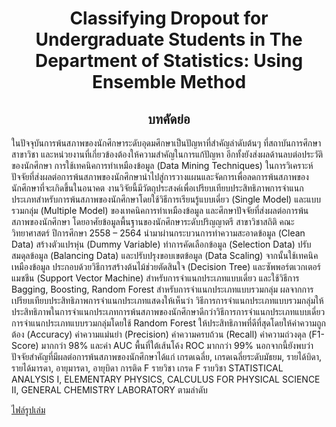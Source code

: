 <h1 align="center">Classifying Dropout for Undergraduate Students in The Department of Statistics:
Using Ensemble Method
</h2>


<h2 align="center"> <B> บทคัดย่อ </B></h2>


ในปัจจุบันการพ้นสภาพของนักศึกษาระดับอุดมศึกษาเป็นปัญหาที่สำคัญลำดับต้นๆ ที่สถาบันการศึกษา สาขาวิชา และหน่วยงานที่เกี่ยวข้องต้องให้ความสำคัญในการแก้ปัญหา อีกทั้งยังส่งผลด้านลบต่อประวัติของนักศึกษา การใช้เทคนิคการทำเหมืองข้อมูล (Data Mining Techniques) ในการวิเคราะห์ปัจจัยที่ส่งผลต่อการพ้นสภาพของนักศึกษานำไปสู่การวางแผนและจัดการเพื่อลดการพ้นสภาพของนักศึกษาที่จะเกิดขึ้นในอนาคต งานวิจัยนี้มีวัตถุประสงค์เพื่อเปรียบเทียบประสิทธิภาพการจำแนกประเภทสำหรับการพ้นสภาพของนักศึกษาโดยใช้วิธีการเรียนรู้แบบเดี่ยว (Single Model) และแบบรวมกลุ่ม (Multiple Model) ของเทคนิคการทำเหมืองข้อมูล และศึกษาปัจจัยที่ส่งผลต่อการพ้นสภาพของนักศึกษา โดยอาศัยข้อมูลพื้นฐานของนักศึกษาระดับปริญญาตรี สาขาวิชาสถิติ คณะวิทยาศาสตร์ ปีการศึกษา 2558 – 2564 นำมาผ่านกระบวนการทำความสะอาดข้อมูล (Clean Data) สร้างตัวแปรหุ่น (Dummy Variable) ทำการคัดเลือกข้อมูล (Selection Data) ปรับสมดุลข้อมูล (Balancing Data) และปรับปรุงขอบเขตข้อมูล (Data Scaling) จากนั้นใช้เทคนิคเหมืองข้อมูล ประกอบด้วยวิธีการสร้างต้นไม้ช่วยตัดสินใจ (Decision Tree) และซัพพอร์ตเวกเตอร์แมชชีน (Support Vector Machine) สำหรับการจำแนกประเภทแบบเดี่ยว และใช้วิธีการ Bagging, Boosting, Random Forest สำหรับการจำแนกประเภทแบบรวมกลุ่ม ผลจากการเปรียบเทียบประสิทธิภาพการจำแนกประเภทแสดงให้เห็นว่า วิธีการการจำแนกประเภทแบบรวมกลุ่มให้ประสิทธิภาพในการจำแนกประเภทการพ้นสภาพของนักศึกษาดีกว่าวิธีการการจำแนกประเภทแบบเดี่ยว การจำแนกประเภทแบบรวมกลุ่มโดยใช้ Random Forest ให้ประสิทธิภาพที่ดีที่สุดโดยให้ค่าความถูกต้อง (Accuracy) ค่าความแม่นยำ (Precision) ค่าความครบถ้วน (Recall) ค่าความถ่วงดุล (F1-Score) มากกว่า 98% และค่า AUC พื้นที่ใต้เส้นโค้ง ROC มากกว่า 99%  นอกจากนี้ยังพบว่าปัจจัยสำคัญที่มีผลต่อการพ้นสภาพของนักศึกษาได้แก่ เกรดเฉลี่ย, เกรดเฉลี่ยระดับมัธยม, รายได้บิดา, รายได้มารดา, อายุมารดา, อายุบิดา การติด F รายวิชา เกรด F รายวิชา STATISTICAL ANALYSIS I, ELEMENTARY PHYSICS, CALCULUS FOR PHYSICAL SCIENCE II, GENERAL CHEMISTRY LABORATORY ตามลำดับ


[ไฟล์รูปเล่ม](/https://github.com/siripat31140/Portfolio/blob/main/Classifying%20Dropout%20for%20Undergraduate%20Students/%E0%B8%A3%E0%B8%B9%E0%B8%9B%E0%B9%80%E0%B8%A5%E0%B9%88%E0%B8%A1.pdf)
